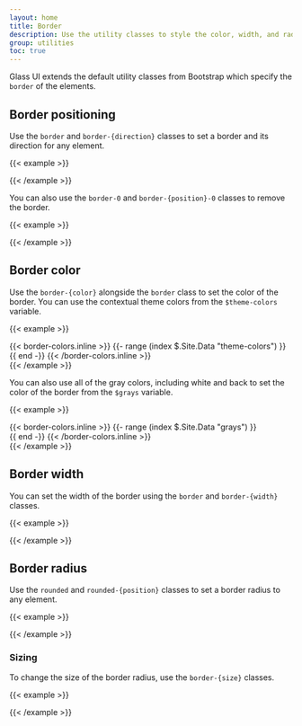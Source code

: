 ```yaml
---
layout: home
title: Border
description: Use the utility classes to style the color, width, and radius for the border of an element
group: utilities
toc: true
---
```


Glass UI extends the default utility classes from Bootstrap which specify the `border` of the elements.

## Border positioning

Use the `border` and `border-{direction}` classes to set a border and its direction for any element.

{{< example >}}
<div class="d-flex">
    <div class="w-24 h-24 bg-gray-100 me-4 border"></div>
    <div class="w-24 h-24 bg-gray-100 me-4 border-top"></div>
    <div class="w-24 h-24 bg-gray-100 me-4 border-end"></div>
    <div class="w-24 h-24 bg-gray-100 me-4 border-bottom"></div>
    <div class="w-24 h-24 bg-gray-100 me-4 border-start"></div>
</div>
{{< /example >}}

You can also use the `border-0` and `border-{position}-0` classes to remove the border.

{{< example >}}
<div class="d-flex">
    <div class="w-24 h-24 bg-gray-100 me-4 border-0"></div>
    <div class="w-24 h-24 bg-gray-100 me-4 border border-top-0"></div>
    <div class="w-24 h-24 bg-gray-100 me-4 border border-end-0"></div>
    <div class="w-24 h-24 bg-gray-100 me-4 border border-bottom-0"></div>
    <div class="w-24 h-24 bg-gray-100 me-4 border border-start-0"></div>
</div>
{{< /example >}}

## Border color

Use the `border-{color}` alongside the `border` class to set the color of the border. You can use the contextual theme colors from the `$theme-colors` variable.

{{< example >}}
<div class="d-flex flex-wrap">
    {{< border-colors.inline >}}
    {{- range (index $.Site.Data "theme-colors") }}<div class="w-24 h-24 mb-4 bg-gray-100 me-4 border border-{{ .name }}"></div>
    {{ end -}}
    {{< /border-colors.inline >}}
</div>
{{< /example >}}

You can also use all of the gray colors, including white and back to set the color of the border from the `$grays` variable.

{{< example >}}
<div class="d-flex flex-wrap">
    {{< border-colors.inline >}}
    {{- range (index $.Site.Data "grays") }}<div class="w-24 h-24 mb-4 bg-gray-100 me-4 border border-{{ .name }}"></div>
    {{ end -}}
    {{< /border-colors.inline >}}
</div>
{{< /example >}}

## Border width

You can set the width of the border using the `border` and `border-{width}` classes.

{{< example >}}
<div class="d-flex flex-wrap">
    <div class="w-24 h-24 mb-4 bg-gray-100 me-4 border border-1"></div>
    <div class="w-24 h-24 mb-4 bg-gray-100 me-4 border border-2"></div>
    <div class="w-24 h-24 mb-4 bg-gray-100 me-4 border border-3"></div>
    <div class="w-24 h-24 mb-4 bg-gray-100 me-4 border border-4"></div>
    <div class="w-24 h-24 mb-4 bg-gray-100 me-4 border border-5"></div>
</div>
{{< /example >}}

## Border radius

Use the `rounded` and `rounded-{position}` classes to set a border radius to any element.

{{< example >}}
<div class="d-flex flex-wrap">
    <div class="w-24 h-24 mb-4 bg-gray-100 me-4 border rounded"></div>
    <div class="w-24 h-24 mb-4 bg-gray-100 me-4 border rounded-top"></div>
    <div class="w-24 h-24 mb-4 bg-gray-100 me-4 border rounded-end"></div>
    <div class="w-24 h-24 mb-4 bg-gray-100 me-4 border rounded-bottom"></div>
    <div class="w-24 h-24 mb-4 bg-gray-100 me-4 border rounded-start"></div>
    <div class="w-24 h-24 mb-4 bg-gray-100 me-4 border rounded-circle"></div>
    <div class="w-48 h-24 mb-4 bg-gray-100 me-4 border rounded-pill"></div>
</div>
{{< /example >}}

### Sizing

To change the size of the border radius, use the `border-{size}` classes.

{{< example >}}
<div class="d-flex flex-wrap">
    <div class="w-24 h-24 mb-4 bg-gray-100 me-4 border rounded-sm"></div>
    <div class="w-24 h-24 mb-4 bg-gray-100 me-4 border rounded"></div>
    <div class="w-24 h-24 mb-4 bg-gray-100 me-4 border rounded-md"></div>
    <div class="w-24 h-24 mb-4 bg-gray-100 me-4 border rounded-lg"></div>
    <div class="w-24 h-24 mb-4 bg-gray-100 me-4 border rounded-xl"></div>
    <div class="w-24 h-24 mb-4 bg-gray-100 me-4 border rounded-2xl"></div>
    <div class="w-24 h-24 mb-4 bg-gray-100 me-4 border rounded-3xl"></div>
</div>
{{< /example >}}
